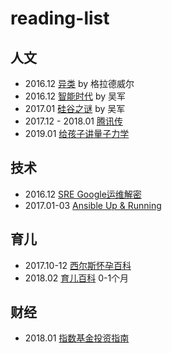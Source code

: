 # reading-list

## 人文
- 2016.12 [异类](https://book.douban.com/subject/25863621/) by 格拉德威尔
- 2016.12 [智能时代](https://book.douban.com/subject/26838557/) by 吴军
- 2017.01 [硅谷之谜](https://book.douban.com/subject/26665230/) by 吴军
- 2017.12 - 2018.01 [腾讯传](https://book.douban.com/subject/26929955/)
- 2019.01 [给孩子讲量子力学](https://book.douban.com/subject/26953160/)

## 技术
- 2016.12 [SRE Google运维解密](https://book.douban.com/subject/26875239/)
- 2017.01-03 [Ansible Up & Running](https://www.amazon.de/Ansible-Up-Running-Lorin-Hochstein/dp/1491915323)

## 育儿
- 2017.10-12 [西尔斯怀孕百科](https://book.douban.com/subject/3655433/)
- 2018.02 [育儿百科](https://book.douban.com/subject/1101921/) 0-1个月

## 财经
- 2018.01 [指数基金投资指南](https://book.douban.com/subject/27204860/)
